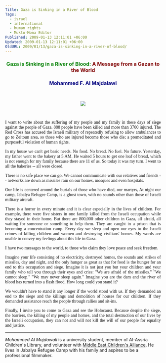 ```yaml
---
Title: Gaza is Sinking in a River of Blood
Tags:
  - israel
  - international
  - human rights
  - Mukto-Mona Editor
Published: 2009-01-13 12:11:01 +06:00
Updated: 2009-01-13 12:11:01 +06:00
OldURL: 2009/01/13/gaza-is-sinking-in-a-river-of-blood/
---
```



<h3 align="center"><font color="#008000">Gaza is Sinking in a River of Blood:
</font><font color="#800000">A Message from a Gazan to the World</font></h3>
<p id="node-36354" class="node node ntype-views-article node-page">
<p class="node-inner">
<p class="content">
<p class="inner">
<p id="node-header">
<h3 align="center"><font color="#000080">Mohammed F. Al Majdalawi </font></h3>
<p align="center">&nbsp;</p>
<p align="center"><img src="https://www.imemc.org/attachments/jan2008/child_injured_in_israeli_attack_on_the_gaza_strip__file_2007.jpg" /></p>
<p class="author">&nbsp;</p>


<p id="node-body">
<p align="justify"><font face="Verdana">I want to write about the suffering of my people and my family in these days of siege against the people of Gaza. 888 people have been killed and more than 3700 injured. The Red Cross has accused the Israeli military of repeatedly refusing to allow ambulances to go to Zeitoun area, so those who are injured become those who die; a premeditated and purposeful violation of human rights.</font></p>
<p align="justify"><font face="Verdana">In my house we can't get basic needs. No food. No bread. No fuel. No future. Yesterday, my father went to the bakery at 5 AM. He waited 5 hours to get one loaf of bread, which is not enough for my family because there are 11 of us. So today it was my turn. I went to all the bakeries -- all were closed.</font></p>
<p align="justify"><font face="Verdana">There is no safe place we can go. We cannot communicate with our relatives and friends -- networks are down as missiles rain on our homes, mosques and even hospitals.</font></p>
<p align="justify"><font face="Verdana">Our life is centered around the burials of those who have died, our martyrs, At night our camp, Jabalya Refugee Camp, is a ghost town, with no sounds other than those of Israeli military aircraft. </font></p>
<p align="justify"><font face="Verdana">There is a horror in every minute and it is clear especially in the lives of children. For example, there were five sisters in one family killed from the Israeli occupation while they stayed in their home. But there are 800,000 other children in Gaza, all afraid, all waiting for someone or something to help them. They are caught in a prison that is becoming a concentration camp. Every day we sleep and open our eyes to the Israeli crimes of killing children and women and destroying civilians' homes. My words are unable to convey my feelings about this life in Gaza.</font></p>
<p align="justify"><font face="Verdana">I have two messages to the world, to those who claim they love peace and seek freedom.</font></p>
<p align="justify"><font face="Verdana">Imagine your life consisting of no electricity, destroyed homes, the sounds and strikes of missiles, day and night, and the only hunger as great as that for food is the hunger for an end to this occupation and siege. Imagine it is not just you but your children and your family who tell you through their eyes and cries: "We are afraid of the missiles." "We cannot sleep." "We may never sleep again." Imagine you are the dam and the river of blood has turned into a flash flood. How long could you stand it?</font></p>
<p align="justify"><font face="Verdana">We wouldn't have to stand it any longer if the world stood with us. If they demanded an end to the siege and the killings and demolition of houses for our children. If they demanded assistance reach the people through rallies and sit-ins.</font></p>
<p align="justify"><font face="Verdana">Finally, I invite you to come to Gaza and see the Holocaust. Because despite the siege, the barriers, the killing of my people and homes, and the total destruction of our lives by the Israeli occupation, they can not and will not kill the will of our people for equality and justice. </font></p>

<hr />
<p class="authorBio"><em>Mohammed Al Majdawali</em> is a university student, member of Al-Assria Children's Library, and volunteer with <a target="_blank" href="https://www.mecaforpeace.org/">Middle East Children's Alliance</a>. He lives in Jabalya Refugee Camp with his family and aspires to be a professional filmmaker.</p>

